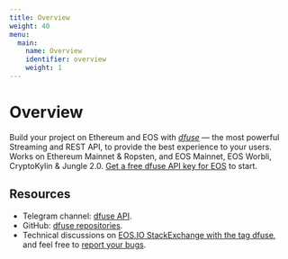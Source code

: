 ```yaml
---
title: Overview
weight: 40
menu:
  main:
    name: Overview
    identifier: overview
    weight: 1 
---
```


# Overview

Build your project on Ethereum and EOS with _[dfuse](https://www.dfuse.io "dfuse — WebSocket and REST API")_ — the most powerful Streaming and REST API, to provide the best experience to your users. Works on Ethereum Mainnet & Ropsten, and EOS Mainnet, EOS Worbli, CryptoKylin & Jungle 2.0. [Get a free dfuse API key for EOS](https://app.dfuse.io/ "Get a free dfuse API key") to start.</span>

## Resources

- Telegram channel: <a href="https://t.me/dfuseAPI" target="_blank" title="dfuse API Telegram channel">dfuse API</a>.
- GitHub: <a href="https://github.com/dfuse-io" target=" _blank" title="dfuse-io GitHub">dfuse repositories</a>.
- Technical discussions on <a href="https://eosio.stackexchange.com/search?q=dfuse" target="_blank" title="EOS.IO StackExchange - dfuse">EOS.IO StackExchange with the tag dfuse</a>, and&nbsp;feel free to&nbsp;<a href="https://eosio.stackexchange.com/questions/ask?tags=dfuse" target="_blank" title="Report your bugs on StackExchange">report your bugs</a>.
